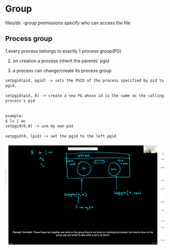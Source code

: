 # Group

files/dir -group  premissions specify who can access the file

## Process group
1.every process belongs to exactly 1 process group(PG)

2. on creation a process inherit the parents' pgid

3. a process can change/create its process group

```
setpgid(pid, pgid) -> sets the PGID of the process specified by pid to pgid.

setpgid(pid, 0) -> create a new PG whose id is the same as the calling process's pid


example:
$ ls | wc
setpgid(0,0) -> use my own pid 

setpgid(0, lpid) -> set the pgid to the left pgid

```
![img](Screen%20Shot%202022-01-30%20at%207.50.45%20PM.png)
